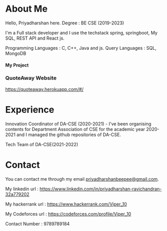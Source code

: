 # About Me 
Hello, Priyadharshan here.
Degree : BE CSE (2019-2023) 

I'm a Full stack developer and I use the techstack spring, springboot, My SQL,  REST API and React js.

Programming Languages : C, C++, Java and js. 
Query Languages : SQL, MongoDB

#### My Project 
### QuoteAway Website 
https://quoteaway.herokuapp.com/#/

# Experience
Innovation Coordinator of DA-CSE (2020-2021)
    - I've been organising contents for Department Association of CSE for the academic year 2020-2021 and I managed the github repositories of DA-CSE.
    
Tech Team of DA-CSE(2021-2022)    

# Contact 

You can contact me through my email priyadharshanbeepee@gmail.com. 

My linkedin url : https://www.linkedin.com/in/priyadharshan-ravichandran-32a779202

My hackerrank url : https://www.hackerrank.com/Viper_10

My Codeforces url : https://codeforces.com/profile/Viper_10

Contact Number : 9789789184

<!---
Viper-10/Viper-10 is a ✨ special ✨ repository because its `README.md` (this file) appears on your GitHub profile.
You can click the Preview link to take a look at your changes.
--->
